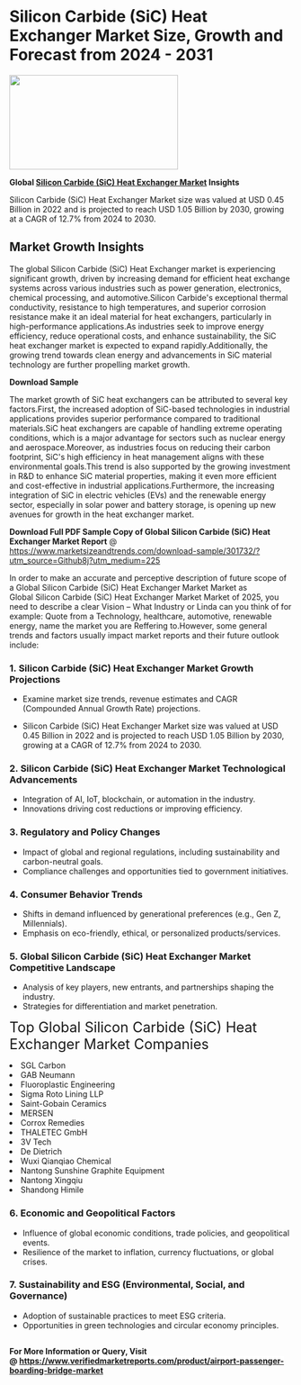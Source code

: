 <H1>Silicon Carbide (SiC) Heat Exchanger Market Size, Growth and Forecast from 2024 - 2031</H1><img class="aligncenter size-medium wp-image-584254" src="https://thirdeyenews.in/wp-content/uploads/2024/09/Global-Market-Research-300x168.jpeg" alt="" width="300" height="168" /><p><strong>Global&nbsp;<a href="https://www.marketsizeandtrends.com/download-sample/301732/?utm_source=Github8j?utm_medium=225">Silicon Carbide (SiC) Heat Exchanger Market</a> Insights</strong></p><p>Silicon Carbide (SiC) Heat Exchanger Market size was valued at USD 0.45 Billion in 2022 and is projected to reach USD 1.05 Billion by 2030, growing at a CAGR of 12.7% from 2024 to 2030.</p><p><h2>Market Growth Insights</h2> <p>The global Silicon Carbide (SiC) Heat Exchanger market is experiencing significant growth, driven by increasing demand for efficient heat exchange systems across various industries such as power generation, electronics, chemical processing, and automotive.Silicon Carbide's exceptional thermal conductivity, resistance to high temperatures, and superior corrosion resistance make it an ideal material for heat exchangers, particularly in high-performance applications.As industries seek to improve energy efficiency, reduce operational costs, and enhance sustainability, the SiC heat exchanger market is expected to expand rapidly.Additionally, the growing trend towards clean energy and advancements in SiC material technology are further propelling market growth.</p> <p><strong>Download Sample</strong></p> <p>The market growth of SiC heat exchangers can be attributed to several key factors.First, the increased adoption of SiC-based technologies in industrial applications provides superior performance compared to traditional materials.SiC heat exchangers are capable of handling extreme operating conditions, which is a major advantage for sectors such as nuclear energy and aerospace.Moreover, as industries focus on reducing their carbon footprint, SiC's high efficiency in heat management aligns with these environmental goals.This trend is also supported by the growing investment in R&D to enhance SiC material properties, making it even more efficient and cost-effective in industrial applications.Furthermore, the increasing integration of SiC in electric vehicles (EVs) and the renewable energy sector, especially in solar power and battery storage, is opening up new avenues for growth in the heat exchanger market.<p><span class=""><strong>Download Full PDF Sample Copy of Global Silicon Carbide (SiC) Heat Exchanger Market Report</strong> @ <a href="https://www.marketsizeandtrends.com/download-sample/301732/?utm_source=Github8j?utm_medium=225" target="_blank">https://www.marketsizeandtrends.com/download-sample/301732/?utm_source=Github8j?utm_medium=225</a></span></p><p>In order to make an accurate and perceptive description of future scope of a Global&nbsp;Silicon Carbide (SiC) Heat Exchanger Market Market as Global&nbsp;Silicon Carbide (SiC) Heat Exchanger Market Market of 2025, you need to describe a clear Vision &ndash; What Industry or Linda can you think of for example: Quote from a Technology, healthcare, automotive, renewable energy, name the market you are Reffering to.However, some general trends and factors usually impact market reports and their future outlook include:</p><h3>1.&nbsp;<strong>Silicon Carbide (SiC) Heat Exchanger Market Growth Projections</strong></h3><ul><li>Examine market size trends, revenue estimates and CAGR (Compounded Annual Growth Rate) projections.</li><li><p>Silicon Carbide (SiC) Heat Exchanger Market size was valued at USD 0.45 Billion in 2022 and is projected to reach USD 1.05 Billion by 2030, growing at a CAGR of 12.7% from 2024 to 2030.</p></li></ul><h3>2.&nbsp;<strong>Silicon Carbide (SiC) Heat Exchanger Market Technological Advancements</strong></h3><ul><li>Integration of AI, IoT, blockchain, or automation in the industry.</li><li>Innovations driving cost reductions or improving efficiency.</li></ul><h3>3.&nbsp;<strong>Regulatory and Policy Changes</strong></h3><ul><li>Impact of global and regional regulations, including sustainability and carbon-neutral goals.</li><li>Compliance challenges and opportunities tied to government initiatives.</li></ul><h3>4.&nbsp;<strong>Consumer Behavior Trends</strong></h3><ul><li>Shifts in demand influenced by generational preferences (e.g., Gen Z, Millennials).</li><li>Emphasis on eco-friendly, ethical, or personalized products/services.</li></ul><h3>5.&nbsp;<strong>Global Silicon Carbide (SiC) Heat Exchanger Market Competitive Landscape</strong></h3><ul><li>Analysis of key players, new entrants, and partnerships shaping the industry.</li><li>Strategies for differentiation and market penetration.</li></ul><p data-pm-slice="1 1 []"><span style="color: inherit; font-family: inherit; font-size: 25px;">Top Global Silicon Carbide (SiC) Heat Exchanger Market Companies</span></p><div class="" data-test-id=""><p><li>SGL Carbon</li><li> GAB Neumann</li><li> Fluoroplastic Engineering</li><li> Sigma Roto Lining LLP</li><li> Saint-Gobain Ceramics</li><li> MERSEN</li><li> Corrox Remedies</li><li> THALETEC GmbH</li><li> 3V Tech</li><li> De Dietrich</li><li> Wuxi Qianqiao Chemical</li><li> Nantong Sunshine Graphite Equipment</li><li> Nantong Xingqiu</li><li> Shandong Himile</li></p></div><h3>6.&nbsp;<strong>Economic and Geopolitical Factors</strong></h3><ul><li>Influence of global economic conditions, trade policies, and geopolitical events.</li><li>Resilience of the market to inflation, currency fluctuations, or global crises.</li></ul><h3>7.&nbsp;<strong>Sustainability and ESG (Environmental, Social, and Governance)</strong></h3><ul><li>Adoption of sustainable practices to meet ESG criteria.</li><li>Opportunities in green technologies and circular economy principles.</li></ul><h2><strong style="font-size: 14px;">For More Information or Query, Visit @&nbsp;</strong><a style="background-color: #ffffff; font-size: 14px;" href="https://www.marketsizeandtrends.com/report/silicon-carbide-sic-heat-exchanger-market/" target="_blank">https://www.verifiedmarketreports.com/product/airport-passenger-boarding-bridge-market</a></h2>